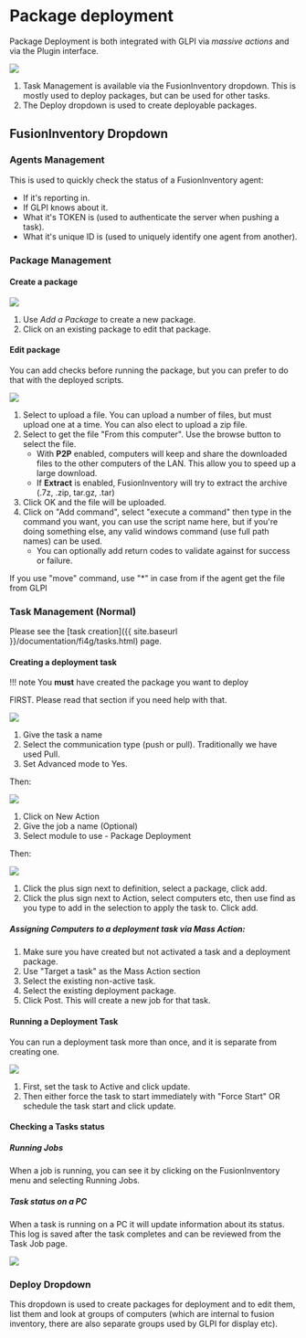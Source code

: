 # Package deployment

Package Deployment is both integrated with GLPI via *massive actions* and via the Plugin interface.

![]({../../assets/tasks/deploy/FusionInventoryMain.png)

1.  Task Management is available via the FusionInventory dropdown. This is mostly used to deploy packages, but can be used
    for other tasks.
2.  The Deploy dropdown is used to create deployable packages.

## FusionInventory Dropdown

### Agents Management

This is used to quickly check the status of a FusionInventory agent:

-   If it's reporting in.
-   If GLPI knows about it.
-   What it's TOKEN is (used to authenticate the server when pushing a
    task).
-   What it's unique ID is (used to uniquely identify one agent from
    another).

### Package Management

#### Create a package

![](../../assets/tasks/deploy/FusionPluginPackageManagementMain.png)

1.  Use *Add a Package* to create a new package.
2.  Click on an existing package to edit that package.

#### Edit package

You can add checks before running the package, but you can prefer to do
that with the deployed scripts.

![](../../assets/tasks/deploy/FusionInventoryPackageCreation.png)

1.  Select to upload a file. You can upload a number of files, but must upload one at a time. You can also elect to 
    upload a zip file. 
2.  Select to get the file "From this computer". Use the browse button to select the file.
    * With **P2P** enabled, computers will keep and share the downloaded files to the other computers of the LAN. 
      This allow you to speed up a large download.
    * If **Extract** is enabled, FusionInventory will try to extract the archive (.7z, .zip, tar.gz, .tar)
3.  Click OK and the file will be uploaded.
4.  Click on "Add command", select "execute a command" then type in the command you want, you can use the script 
    name here, but if you're doing something else, any valid windows command (use full path names) can be used.
    -   You can optionally add return codes to validate against for success or failure.

If you use "move" command, use "*" in case from if the agent get the file from GLPI

### Task Management (Normal)

Please see the [task creation]({{ site.baseurl }}/documentation/fi4g/tasks.html) page.

#### Creating a deployment task

!!! note
    You **must** have created the package you want to deploy

FIRST. Please read that section if you need help with that.

![](../../assets/tasks/deploy/FusionInventoryTaskTest.png)

1.  Give the task a name
2.  Select the communication type (push or pull). Traditionally we have
    used Pull.
3.  Set Advanced mode to Yes.

Then:

![](../../assets/tasks/deploy/FusionInventoryNewAction.png)

1.  Click on New Action
2.  Give the job a name (Optional)
3.  Select module to use - Package Deployment

Then:

![](../../assets/tasks/deploy/FusionInventoryJobDetails.png)

1.  Click the plus sign next to definition, select a package, click add.
2.  Click the plus sign next to Action, select computers etc, then use
    find as you type to add in the selection to apply the task to. Click
    add.

##### Assigning Computers to a deployment task via Mass Action:

1.  Make sure you have created but not activated a task and a deployment
    package.
2.  Use "Target a task" as the Mass Action section
3.  Select the existing non-active task.
4.  Select the existing deployment package.
5.  Click Post. This will create a new job for that task.

#### Running a Deployment Task

You can run a deployment task more than once, and it is separate from
creating one.

![](../../assets/tasks/deploy/FusionInventoryTaskReady.png)

1.  First, set the task to Active and click update.
2.  Then either force the task to start immediately with "Force Start"
    OR schedule the task start and click update.

#### Checking a Tasks status

##### Running Jobs

When a job is running, you can see it by clicking on the FusionInventory
menu and selecting Running Jobs.

##### Task status on a PC

When a task is running on a PC it will update information about its
status. This log is saved after the task completes and can be reviewed
from the Task Job page.

![](../../assets/tasks/deploy/FusionInventoryTaskStatusDetails.png)

### Deploy Dropdown

This dropdown is used to create packages for deployment and to edit
them, list them and look at groups of computers (which are internal to
fusion inventory, there are also separate groups used by
GLPI for display etc).

